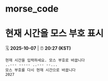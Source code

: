 # morse_code
# 현재 시간을 모스 부호 표시
<!-- MORSE_TIME_START -->
🗓️ **2025-10-07** | ⏰ **20:27 (KST)**

```
현재 시간을 입력하세요. 모스 부호로 바꿉니다
..--- ----- ..--- --...
모스 부호를 다시 현재 시간으로 바꿉니다
2027
```
<!-- MORSE_TIME_END -->

